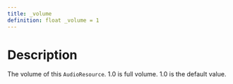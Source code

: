 ```yaml
---
title: _volume
definition: float _volume = 1
---
```


# Description
The volume of this `AudioResource`. 1.0 is full volume. 1.0 is the default value. 
